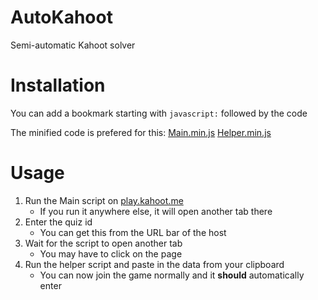 # AutoKahoot
Semi-automatic Kahoot solver

# Installation
You can add a bookmark starting with `javascript:` followed by the code

The minified code is prefered for this: [Main.min.js](https://cdn.jsdelivr.net/gh/helvieq499/AutoKahoot@master/Main.min.js) [Helper.min.js](https://cdn.jsdelivr.net/gh/helvieq499/AutoKahoot@master/Helper.min.js)

# Usage

1. Run the Main script on [play.kahoot.me](https://play.kahoot.me/v2)
    - If you run it anywhere else, it will open another tab there
2. Enter the quiz id
    - You can get this from the URL bar of the host
3. Wait for the script to open another tab
    - You may have to click on the page
4. Run the helper script and paste in the data from your clipboard
    - You can now join the game normally and it **should** automatically enter
